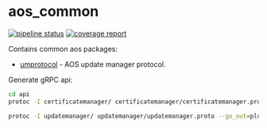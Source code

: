 # aos_common

[![pipeline status](https://gitpct.epam.com/epmd-aepr/aos_common/badges/master/pipeline.svg)](https://gitpct.epam.com/epmd-aepr/aos_common/commits/master) [![coverage report](https://gitpct.epam.com/epmd-aepr/aos_common/badges/master/coverage.svg)](https://gitpct.epam.com/epmd-aepr/aos_common/commits/master)

Contains common aos packages:

* [umprotocol](doc/umprotocol.md) - AOS update manager protocol.

Generate gRPC api:

```bash
cd api
protoc -I certificatemanager/ certificatemanager/certificatemanager.proto --go_out=plugins=grpc:certificatemanager --go_opt=paths=source_relative

protoc -I updatemanager/ updatemanager/updatemanager.proto --go_out=plugins=grpc:updatemanager --go_opt=paths=source_relative
```

